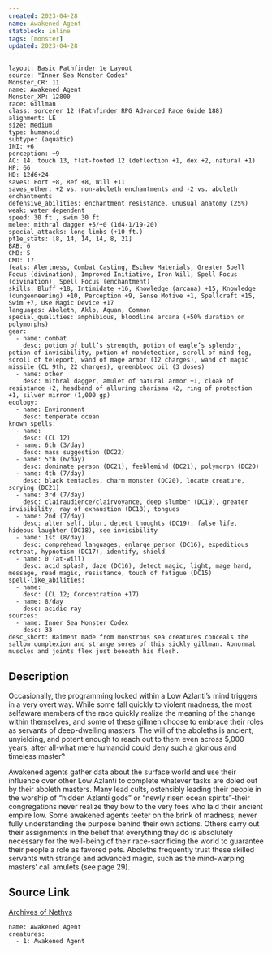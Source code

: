```yaml
---
created: 2023-04-28
name: Awakened Agent
statblock: inline
tags: [monster]
updated: 2023-04-28
---
```

```statblock
layout: Basic Pathfinder 1e Layout
source: "Inner Sea Monster Codex"
Monster_CR: 11
name: Awakened Agent
Monster_XP: 12800
race: Gillman
class: sorcerer 12 (Pathfinder RPG Advanced Race Guide 188)
alignment: LE
size: Medium
type: humanoid
subtype: (aquatic)
INI: +6
perception: +9
AC: 14, touch 13, flat-footed 12 (deflection +1, dex +2, natural +1)
HP: 66
HD: 12d6+24
saves: Fort +8, Ref +8, Will +11
saves_other: +2 vs. non-aboleth enchantments and -2 vs. aboleth enchantments
defensive_abilities: enchantment resistance, unusual anatomy (25%)
weak: water dependent
speed: 30 ft., swim 30 ft.
melee: mithral dagger +5/+0 (1d4-1/19-20)
special_attacks: long limbs (+10 ft.)
pf1e_stats: [8, 14, 14, 14, 8, 21]
BAB: 6
CMB: 5
CMD: 17
feats: Alertness, Combat Casting, Eschew Materials, Greater Spell Focus (divination), Improved Initiative, Iron Will, Spell Focus (divination), Spell Focus (enchantment)
skills: Bluff +18, Intimidate +16, Knowledge (arcana) +15, Knowledge (dungeoneering) +10, Perception +9, Sense Motive +1, Spellcraft +15, Swim +7, Use Magic Device +17
languages: Aboleth, Aklo, Aquan, Common
special_qualities: amphibious, bloodline arcana (+50% duration on polymorphs)
gear:
  - name: combat
    desc: potion of bull’s strength, potion of eagle’s splendor, potion of invisibility, potion of nondetection, scroll of mind fog, scroll of teleport, wand of mage armor (12 charges), wand of magic missile (CL 9th, 22 charges), greenblood oil (3 doses)
  - name: other
    desc: mithral dagger, amulet of natural armor +1, cloak of resistance +2, headband of alluring charisma +2, ring of protection +1, silver mirror (1,000 gp)
ecology:
  - name: Environment
    desc: temperate ocean
known_spells:
  - name:
    desc: (CL 12)
  - name: 6th (3/day)
    desc: mass suggestion (DC22)
  - name: 5th (6/day)
    desc: dominate person (DC21), feeblemind (DC21), polymorph (DC20)
  - name: 4th (7/day)
    desc: black tentacles, charm monster (DC20), locate creature, scrying (DC21)
  - name: 3rd (7/day)
    desc: clairaudience/clairvoyance, deep slumber (DC19), greater invisibility, ray of exhaustion (DC18), tongues
  - name: 2nd (7/day)
    desc: alter self, blur, detect thoughts (DC19), false life, hideous laughter (DC18), see invisibility
  - name: 1st (8/day)
    desc: comprehend languages, enlarge person (DC16), expeditious retreat, hypnotism (DC17), identify, shield
  - name: 0 (at-will)
    desc: acid splash, daze (DC16), detect magic, light, mage hand, message, read magic, resistance, touch of fatigue (DC15)
spell-like_abilities:
  - name:
    desc: (CL 12; Concentration +17)
  - name: 8/day
    desc: acidic ray
sources:
  - name: Inner Sea Monster Codex
    desc: 33
desc_short: Raiment made from monstrous sea creatures conceals the sallow complexion and strange sores of this sickly gillman. Abnormal muscles and joints flex just beneath his flesh.
```
## Description
Occasionally, the programming locked within a Low Azlanti’s mind triggers in a very overt way. While some fall quickly to violent madness, the most selfaware members of the race quickly realize the meaning of the change within themselves, and some of these gillmen choose to embrace their roles as servants of deep-dwelling masters. The will of the aboleths is ancient, unyielding, and potent enough to reach out to them even across 5,000 years, after all-what mere humanoid could deny such a glorious and timeless master?

Awakened agents gather data about the surface world and use their influence over other Low Azlanti to complete whatever tasks are doled out by their aboleth masters. Many lead cults, ostensibly leading their people in the worship of “hidden Azlanti gods” or “newly risen ocean spirits”-their congregations never realize they bow to the very foes who laid their ancient empire low. Some awakened agents teeter on the brink of madness, never fully understanding the purpose behind their own actions. Others carry out their assignments in the belief that everything they do is absolutely necessary for the well-being of their race-sacrificing the world to guarantee their people a role as favored pets. Aboleths frequently trust these skilled servants with strange and advanced magic, such as the mind-warping masters’ call amulets (see page 29).
## Source Link
[Archives of Nethys](https://aonprd.com/MonsterDisplay.aspx?ItemName=Awakened%20Agent)
```encounter-table
name: Awakened Agent
creatures:
  - 1: Awakened Agent
```
